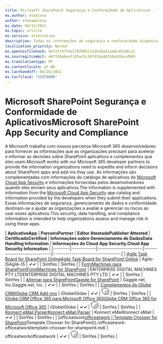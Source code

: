 ```yaml
---
title: Microsoft SharePoint Segurança e Conformidade de Aplicativos - Todos os Aplicativos
ms.author: elmalova
author: elenamalova
ms.date: 04/15/2021
ms.topic: article
ms.service: attestation
description: Todas as informações de segurança e conformidade disponíveis para todos os aplicativos SharePoint Microsoft.
localization_priority: Normal
ms.openlocfilehash: 0ef2fc9774e27978851314b3da21aa9c455dbc2c
ms.sourcegitcommit: e97156a6eaf1d5ec5c26fd14add210a92bacd944
ms.translationtype: MT
ms.contentlocale: pt-BR
ms.lasthandoff: 04/28/2021
ms.locfileid: "52070896"
---
```

# <a name="microsoft-sharepoint-app-security-and-compliance"></a><span data-ttu-id="7227a-103">Microsoft SharePoint Segurança e Conformidade de Aplicativos</span><span class="sxs-lookup"><span data-stu-id="7227a-103">Microsoft SharePoint App Security and Compliance</span></span>

<span data-ttu-id="7227a-104">A Microsoft trabalha com nossos parceiros Microsoft 365 desenvolvedores para fornecer as informações que as organizações precisam para acelerar e informar as decisões sobre SharePoint aplicativos e complementos que eles usam.</span><span class="sxs-lookup"><span data-stu-id="7227a-104">Microsoft works with our Microsoft 365 developer partners to provide the information organizations need to expedite and inform decisions about SharePoint apps and add-ins they use.</span></span> <span data-ttu-id="7227a-105">As informações são complementadas com informações do catálogo de aplicativos do [Microsoft Cloud App Security](https://www.microsoft.com/en-us/enterprise-mobility-security/cloud-app-security) e informações fornecidas pelos desenvolvedores quando eles enviam seus aplicativos.</span><span class="sxs-lookup"><span data-stu-id="7227a-105">The information is supplemented with information from the [Microsoft Cloud App Security](https://www.microsoft.com/en-us/enterprise-mobility-security/cloud-app-security) app catalog and information provided by the developers when they submit their applications.</span></span> <span data-ttu-id="7227a-106">Essas informações de segurança, gerenciamento de dados e conformidade destinam-se a ajudar as organizações a avaliar e gerenciar os riscos ao usar esses aplicativos.</span><span class="sxs-lookup"><span data-stu-id="7227a-106">This security, data handling, and compliance information is intended to help organizations assess and manage risk in using these apps.</span></span>

| <span data-ttu-id="7227a-107">**Aplicativo**</span><span class="sxs-lookup"><span data-stu-id="7227a-107">**App**</span></span> | <span data-ttu-id="7227a-108">**Parceiro**</span><span class="sxs-lookup"><span data-stu-id="7227a-108">**Partner**</span></span> | <span data-ttu-id="7227a-109">**Editor Atestado**</span><span class="sxs-lookup"><span data-stu-id="7227a-109">**Publisher Attested**</span></span> | <span data-ttu-id="7227a-110">**Certificado**</span><span class="sxs-lookup"><span data-stu-id="7227a-110">**Certified**</span></span> | <span data-ttu-id="7227a-111">**Informações sobre Gerenciamento de Dados**</span><span class="sxs-lookup"><span data-stu-id="7227a-111">**Data Handling Information**</span></span> | <span data-ttu-id="7227a-112">**Informações do Cloud App Security.**</span><span class="sxs-lookup"><span data-stu-id="7227a-112">**Cloud App Security Information**</span></span> |
|:--------|:------------|:----------------------:|:-----------------------------:|:----------------------------------:|
| [<span data-ttu-id="7227a-113">Agile Task Board for SharePoint Online</span><span class="sxs-lookup"><span data-stu-id="7227a-113">Agile Task Board for SharePoint Online</span></span>](./agile-is-task-board-for-sharepoint-online.md) | <span data-ttu-id="7227a-114">Agile-IS</span><span class="sxs-lookup"><span data-stu-id="7227a-114">Agile-IS</span></span> | <span data-ttu-id="7227a-115">**✓**</span><span class="sxs-lookup"><span data-stu-id="7227a-115">**✓**</span></span> |  | <span data-ttu-id="7227a-116">Sim</span><span class="sxs-lookup"><span data-stu-id="7227a-116">Yes</span></span> | <span data-ttu-id="7227a-117">Sim</span><span class="sxs-lookup"><span data-stu-id="7227a-117">Yes</span></span> |
| [<span data-ttu-id="7227a-118">FormMachines para SharePoint</span><span class="sxs-lookup"><span data-stu-id="7227a-118">FormMachines for SharePoint</span></span>](./enterprise-digital-machines-pty-ltd-formmachines-for-sharepoint.md) | <span data-ttu-id="7227a-119">ENTERPRISE DIGITAL MACHINES PTY LTD</span><span class="sxs-lookup"><span data-stu-id="7227a-119">ENTERPRISE DIGITAL MACHINES PTY LTD</span></span> | <span data-ttu-id="7227a-120">**✓**</span><span class="sxs-lookup"><span data-stu-id="7227a-120">**✓**</span></span> |  | <span data-ttu-id="7227a-121">Sim</span><span class="sxs-lookup"><span data-stu-id="7227a-121">Yes</span></span> | <span data-ttu-id="7227a-122">Sim</span><span class="sxs-lookup"><span data-stu-id="7227a-122">Yes</span></span> |
| [<span data-ttu-id="7227a-123">Alternar para SharePoint</span><span class="sxs-lookup"><span data-stu-id="7227a-123">Gaggle for SharePoint</span></span>](./gagglenet-inc-gaggle-for-sharepoint.md) | <span data-ttu-id="7227a-124">Gaggle.net, Inc.</span><span class="sxs-lookup"><span data-stu-id="7227a-124">Gaggle.net, Inc.</span></span> | <span data-ttu-id="7227a-125">**✓**</span><span class="sxs-lookup"><span data-stu-id="7227a-125">**✓**</span></span> |  | <span data-ttu-id="7227a-126">Sim</span><span class="sxs-lookup"><span data-stu-id="7227a-126">Yes</span></span> | <span data-ttu-id="7227a-127">Sim</span><span class="sxs-lookup"><span data-stu-id="7227a-127">Yes</span></span> |
| [<span data-ttu-id="7227a-128">Complementos do iGlobe CRM</span><span class="sxs-lookup"><span data-stu-id="7227a-128">iGlobe CRM Add-ons</span></span>](./iglobe-crm-add-ons.md) | <span data-ttu-id="7227a-129">iGlobe</span><span class="sxs-lookup"><span data-stu-id="7227a-129">iGlobe</span></span> | <span data-ttu-id="7227a-130">**✓**</span><span class="sxs-lookup"><span data-stu-id="7227a-130">**✓**</span></span> | <img alt="Certified application badge" src="../media/certified-badge.png" height="25" width="25" /> | <span data-ttu-id="7227a-131">Sim</span><span class="sxs-lookup"><span data-stu-id="7227a-131">Yes</span></span> | <span data-ttu-id="7227a-132">Sim</span><span class="sxs-lookup"><span data-stu-id="7227a-132">Yes</span></span> |
| [<span data-ttu-id="7227a-133">IGlobe CRM Office 365 para Microsoft Office 365</span><span class="sxs-lookup"><span data-stu-id="7227a-133">iGlobe CRM Office 365 for Microsoft Office 365</span></span>](./iglobe-crm-office-365-for-microsoft.md) | <span data-ttu-id="7227a-134">iGlobe</span><span class="sxs-lookup"><span data-stu-id="7227a-134">iGlobe</span></span> | <span data-ttu-id="7227a-135">**✓**</span><span class="sxs-lookup"><span data-stu-id="7227a-135">**✓**</span></span> | <img alt="Certified application badge" src="../media/certified-badge.png" height="25" width="25" /> | <span data-ttu-id="7227a-136">Sim</span><span class="sxs-lookup"><span data-stu-id="7227a-136">Yes</span></span> | <span data-ttu-id="7227a-137">Sim</span><span class="sxs-lookup"><span data-stu-id="7227a-137">Yes</span></span> |
| [<span data-ttu-id="7227a-138">Konnect eMail Parser</span><span class="sxs-lookup"><span data-stu-id="7227a-138">Konnect eMail Parser</span></span>](./konnect-email-parser.md) | <span data-ttu-id="7227a-139">Konnect eMail</span><span class="sxs-lookup"><span data-stu-id="7227a-139">Konnect eMail</span></span> | <span data-ttu-id="7227a-140">**✓**</span><span class="sxs-lookup"><span data-stu-id="7227a-140">**✓**</span></span> |  | <span data-ttu-id="7227a-141">Sim</span><span class="sxs-lookup"><span data-stu-id="7227a-141">Yes</span></span> | <span data-ttu-id="7227a-142">Sim</span><span class="sxs-lookup"><span data-stu-id="7227a-142">Yes</span></span> |
| <span data-ttu-id="7227a-143">[officeatwork</span><span class="sxs-lookup"><span data-stu-id="7227a-143">[officeatwork</span></span> | <span data-ttu-id="7227a-144">Template Chooser for SharePoint](./officeatwork-officeatworktemplate-chooser-for-sharepoint.md)</span><span class="sxs-lookup"><span data-stu-id="7227a-144">Template Chooser for SharePoint](./officeatwork-officeatworktemplate-chooser-for-sharepoint.md)</span></span> | <span data-ttu-id="7227a-145">officeatwork</span><span class="sxs-lookup"><span data-stu-id="7227a-145">officeatwork</span></span> | <span data-ttu-id="7227a-146">**✓**</span><span class="sxs-lookup"><span data-stu-id="7227a-146">**✓**</span></span> | <img alt="Certified application badge" src="../media/certified-badge.png" height="25" width="25" /> | <span data-ttu-id="7227a-147">Sim</span><span class="sxs-lookup"><span data-stu-id="7227a-147">Yes</span></span> | <span data-ttu-id="7227a-148">Sim</span><span class="sxs-lookup"><span data-stu-id="7227a-148">Yes</span></span> |
